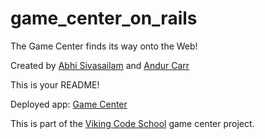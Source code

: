 game_center_on_rails
====================

The Game Center finds its way onto the Web!

Created by [Abhi Sivasailam](https://github.com/AbhiSivasailam) and [Andur Carr](https://github.com/LaMarseillaise)

This is your README!

Deployed app: [Game Center](http://pacific-beyond-1554.herokuapp.com/)

This is part of the [Viking Code School](http://vikingcodeschool.com) game center project.